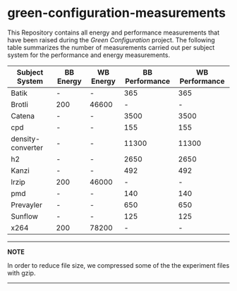 # green-configuration-measurements

This Repository contains all energy and performance measurements that have been raised during the *Green Configuration* project. The following table summarizes the number of measurements carried out per subject system for the performance and energy measurements.

| Subject System | BB Energy | WB Energy | BB Performance | WB Performance |
|----------------|-----------|-----------|----------------|----------------|
| Batik          | -         | -         | 365            | 365            |
| Brotli         | 200       | 46600     | -              | -              |
| Catena         | -         | -         | 3500           | 3500           |
| cpd            | -         | -         | 155            | 155            |
| density-converter | -      | -         | 11300          | 11300          |
| h2             | -         | -         | 2650           | 2650           |
| Kanzi          | -         | -         | 492            | 492            |
| lrzip          | 200       | 46000     | -              | -              |
| pmd            | -         | -         | 140            | 140            |
| Prevayler      | -         | -         | 650            | 650            |
| Sunflow        | -         | -         | 125            | 125            |
| x264           | 200       | 78200     | -              | -              |


---
**NOTE**

In order to reduce file size, we compressed some of the the experiment files with gzip.

---
